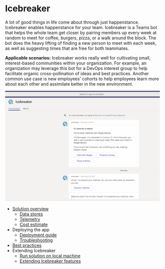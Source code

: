 # Icebreaker 

A lot of good things in life come about through just happenstance. Icebreaker enables happenstance for your team. Icebreaker is a Teams bot that helps the whole team get closer by pairing members up every week at random to meet for coffee, burgers, pizza, or a walk around the block. The bot does the heavy lifting of finding a new person to meet with each week, as well as suggesting times that are free for both teammates.

**Applicable scenarios:** Icebreaker works really well for cultivating small, interest-based communities within your organization. For example, an organization may leverage this bot for a DevOps interest group to help facilitate organic cross-pollination of ideas and best practices. Another common use case is new employees’ cohorts to help employees learn more about each other and assimilate better in the new environment.

![Icebreaker in action](images/IcebreakerScheduling.gif)

* [Solution overview](Solution-overview)
    * [Data stores](Data-stores)
    * [Telemetry](Telemetry)
    * [Cost estimate](Cost-estimate)
* Deploying the app
    * [Deployment guide](Deployment-guide)
    * [Troubleshooting](Troubleshooting)
* [Best practices](Best-practices-when-using-Icebreaker)
* Extending Icebreaker
    * [Run solution on local machine](Run-local)
    * [Extending Icebreaker features](Taking-it-further)

